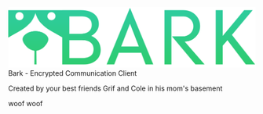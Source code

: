 ![alt text](https://github.com/ColeFortson/Bark/blob/master/bark%20logo%20text%20alpha.png "Woof Woof")
Bark - Encrypted Communication Client

Created by your best friends Grif and Cole in his mom's basement

woof woof
